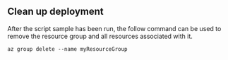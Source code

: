 ## <a name="clean-up-deployment"></a>Clean up deployment

After the script sample has been run, the follow command can be used to remove the resource group and all resources associated with it.

```azurecli
az group delete --name myResourceGroup
```